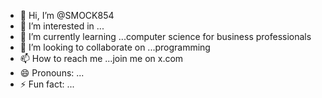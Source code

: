 - 👋 Hi, I’m @SMOCK854
- 👀 I’m interested in ...
- 🌱 I’m currently learning ...computer science for business professionals 
- 💞️ I’m looking to collaborate on ...programming
- 📫 How to reach me ...join me on x.com
- 😄 Pronouns: ...
- ⚡ Fun fact: ...

<!---
SMOCK854/SMOCK854 is a ✨ special ✨ repository because its `README.md` (this file) appears on your GitHub profile.
You can click the Preview link to take a look at your changes.
--->
